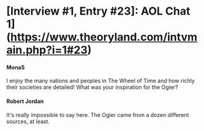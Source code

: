 # [Interview #1, Entry #23]: AOL Chat 1](https://www.theoryland.com/intvmain.php?i=1#23)

#### MonaS

I enjoy the many nations and peoples in The Wheel of Time and how richly their societies are detailed! What was your inspiration for the Ogier?

#### Robert Jordan

It's really impossible to say here. The Ogier came from a dozen different sources, at least.


